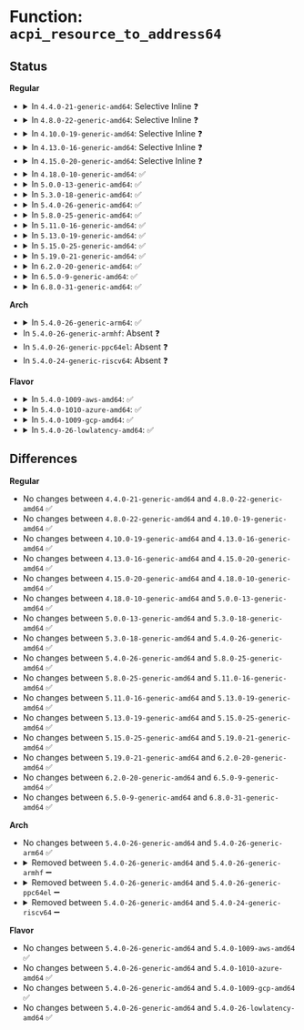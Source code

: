 # Function: <code>acpi_resource_to_address64</code>

## Status
<b>Regular</b>
<ul>
<li>
<details>
<summary>In <code>4.4.0-21-generic-amd64</code>: Selective Inline ❓</summary>

```c
acpi_status acpi_resource_to_address64(struct acpi_resource * resource, struct acpi_resource_address64 * out)
```

```json
{
  "name": "acpi_resource_to_address64",
  "collision_type": "Unique Global",
  "inline_type": "Selective",
  "funcs": [
    {
      "addr": 18446744071583711049,
      "name": "acpi_resource_to_address64",
      "external": true,
      "loc": "drivers/acpi/acpica/rsxface.c:368",
      "file": "drivers/acpi/acpica/rsxface.c",
      "inline": "not declared, inlined",
      "caller_inline": [],
      "caller_func": [
        "drivers/acpi/resource.c:acpi_dev_resource_address_space",
        "drivers/acpi/pci_root.c:get_root_bridge_busnr_callback",
        "drivers/acpi/acpi_memhotplug.c:acpi_memory_get_resource",
        "drivers/pnp/pnpacpi/rsparser.c:pnpacpi_option_resource",
        "drivers/char/hpet.c:hpet_resources"
      ]
    }
  ],
  "symbols": [
    {
      "addr": 18446744071583711049,
      "name": "acpi_resource_to_address64",
      "section": ".text",
      "bind": "STB_GLOBAL",
      "size": 255
    }
  ]
}
```
</details>
</li>
<li>
<details>
<summary>In <code>4.8.0-22-generic-amd64</code>: Selective Inline ❓</summary>

```c
acpi_status acpi_resource_to_address64(struct acpi_resource * resource, struct acpi_resource_address64 * out)
```

```json
{
  "name": "acpi_resource_to_address64",
  "collision_type": "Unique Global",
  "inline_type": "Selective",
  "funcs": [
    {
      "addr": 18446744071584035468,
      "name": "acpi_resource_to_address64",
      "external": true,
      "loc": "drivers/acpi/acpica/rsxface.c:368",
      "file": "drivers/acpi/acpica/rsxface.c",
      "inline": "not declared, inlined",
      "caller_inline": [],
      "caller_func": [
        "drivers/acpi/resource.c:acpi_dev_resource_address_space",
        "drivers/acpi/pci_root.c:get_root_bridge_busnr_callback",
        "drivers/acpi/acpi_memhotplug.c:acpi_memory_get_resource",
        "drivers/pnp/pnpacpi/rsparser.c:pnpacpi_option_resource",
        "drivers/char/hpet.c:hpet_resources"
      ]
    }
  ],
  "symbols": [
    {
      "addr": 18446744071584035468,
      "name": "acpi_resource_to_address64",
      "section": ".text",
      "bind": "STB_GLOBAL",
      "size": 255
    }
  ]
}
```
</details>
</li>
<li>
<details>
<summary>In <code>4.10.0-19-generic-amd64</code>: Selective Inline ❓</summary>

```c
acpi_status acpi_resource_to_address64(struct acpi_resource * resource, struct acpi_resource_address64 * out)
```

```json
{
  "name": "acpi_resource_to_address64",
  "collision_type": "Unique Global",
  "inline_type": "Selective",
  "funcs": [
    {
      "addr": 18446744071584177626,
      "name": "acpi_resource_to_address64",
      "external": true,
      "loc": "drivers/acpi/acpica/rsxface.c:368",
      "file": "drivers/acpi/acpica/rsxface.c",
      "inline": "not declared, inlined",
      "caller_inline": [],
      "caller_func": [
        "drivers/acpi/resource.c:acpi_dev_resource_address_space",
        "drivers/acpi/pci_root.c:get_root_bridge_busnr_callback",
        "drivers/acpi/acpi_memhotplug.c:acpi_memory_get_resource",
        "drivers/pnp/pnpacpi/rsparser.c:pnpacpi_option_resource",
        "drivers/char/hpet.c:hpet_resources"
      ]
    }
  ],
  "symbols": [
    {
      "addr": 18446744071584177626,
      "name": "acpi_resource_to_address64",
      "section": ".text",
      "bind": "STB_GLOBAL",
      "size": 255
    }
  ]
}
```
</details>
</li>
<li>
<details>
<summary>In <code>4.13.0-16-generic-amd64</code>: Selective Inline ❓</summary>

```c
acpi_status acpi_resource_to_address64(struct acpi_resource * resource, struct acpi_resource_address64 * out)
```

```json
{
  "name": "acpi_resource_to_address64",
  "collision_type": "Unique Global",
  "inline_type": "Selective",
  "funcs": [
    {
      "addr": 18446744071584245587,
      "name": "acpi_resource_to_address64",
      "external": true,
      "loc": "drivers/acpi/acpica/rsxface.c:368",
      "file": "drivers/acpi/acpica/rsxface.c",
      "inline": "not declared, inlined",
      "caller_inline": [],
      "caller_func": [
        "drivers/acpi/resource.c:acpi_dev_resource_address_space",
        "drivers/acpi/pci_root.c:get_root_bridge_busnr_callback",
        "drivers/acpi/acpi_memhotplug.c:acpi_memory_get_resource",
        "drivers/pnp/pnpacpi/rsparser.c:pnpacpi_option_resource"
      ]
    }
  ],
  "symbols": [
    {
      "addr": 18446744071584245587,
      "name": "acpi_resource_to_address64",
      "section": ".text",
      "bind": "STB_GLOBAL",
      "size": 255
    }
  ]
}
```
</details>
</li>
<li>
<details>
<summary>In <code>4.15.0-20-generic-amd64</code>: Selective Inline ❓</summary>

```c
acpi_status acpi_resource_to_address64(struct acpi_resource * resource, struct acpi_resource_address64 * out)
```

```json
{
  "name": "acpi_resource_to_address64",
  "collision_type": "Unique Global",
  "inline_type": "Selective",
  "funcs": [
    {
      "addr": 18446744071584601965,
      "name": "acpi_resource_to_address64",
      "external": true,
      "loc": "drivers/acpi/acpica/rsxface.c:368",
      "file": "drivers/acpi/acpica/rsxface.c",
      "inline": "not declared, inlined",
      "caller_inline": [],
      "caller_func": [
        "drivers/acpi/resource.c:acpi_dev_resource_address_space",
        "drivers/acpi/pci_root.c:get_root_bridge_busnr_callback",
        "drivers/acpi/acpi_memhotplug.c:acpi_memory_get_resource",
        "drivers/pnp/pnpacpi/rsparser.c:pnpacpi_option_resource"
      ]
    }
  ],
  "symbols": [
    {
      "addr": 18446744071584601965,
      "name": "acpi_resource_to_address64",
      "section": ".text",
      "bind": "STB_GLOBAL",
      "size": 255
    }
  ]
}
```
</details>
</li>
<li>
<details>
<summary>In <code>4.18.0-10-generic-amd64</code>: ✅</summary>

```c
acpi_status acpi_resource_to_address64(struct acpi_resource * resource, struct acpi_resource_address64 * out)
```

```json
{
  "name": "acpi_resource_to_address64",
  "collision_type": "Unique Global",
  "inline_type": "No",
  "funcs": [
    {
      "addr": 18446744071584827715,
      "name": "acpi_resource_to_address64",
      "external": true,
      "loc": "drivers/acpi/acpica/rsxface.c:332",
      "file": "drivers/acpi/acpica/rsxface.c",
      "inline": "seen, unknown",
      "caller_inline": [],
      "caller_func": [
        "drivers/acpi/resource.c:acpi_dev_resource_address_space",
        "drivers/acpi/pci_root.c:get_root_bridge_busnr_callback",
        "drivers/acpi/acpi_memhotplug.c:acpi_memory_get_resource",
        "drivers/pnp/pnpacpi/rsparser.c:pnpacpi_option_resource"
      ]
    }
  ],
  "symbols": [
    {
      "addr": 18446744071584827715,
      "name": "acpi_resource_to_address64",
      "section": ".text",
      "bind": "STB_GLOBAL",
      "size": 260
    }
  ]
}
```
</details>
</li>
<li>
<details>
<summary>In <code>5.0.0-13-generic-amd64</code>: ✅</summary>

```c
acpi_status acpi_resource_to_address64(struct acpi_resource * resource, struct acpi_resource_address64 * out)
```

```json
{
  "name": "acpi_resource_to_address64",
  "collision_type": "Unique Global",
  "inline_type": "No",
  "funcs": [
    {
      "addr": 18446744071584931071,
      "name": "acpi_resource_to_address64",
      "external": true,
      "loc": "drivers/acpi/acpica/rsxface.c:332",
      "file": "drivers/acpi/acpica/rsxface.c",
      "inline": "seen, unknown",
      "caller_inline": [],
      "caller_func": [
        "drivers/acpi/resource.c:acpi_dev_resource_address_space",
        "drivers/acpi/pci_root.c:get_root_bridge_busnr_callback",
        "drivers/acpi/acpi_memhotplug.c:acpi_memory_get_resource",
        "drivers/pnp/pnpacpi/rsparser.c:pnpacpi_option_resource"
      ]
    }
  ],
  "symbols": [
    {
      "addr": 18446744071584931071,
      "name": "acpi_resource_to_address64",
      "section": ".text",
      "bind": "STB_GLOBAL",
      "size": 260
    }
  ]
}
```
</details>
</li>
<li>
<details>
<summary>In <code>5.3.0-18-generic-amd64</code>: ✅</summary>

```c
acpi_status acpi_resource_to_address64(struct acpi_resource * resource, struct acpi_resource_address64 * out)
```

```json
{
  "name": "acpi_resource_to_address64",
  "collision_type": "Unique Global",
  "inline_type": "No",
  "funcs": [
    {
      "addr": 18446744071585133917,
      "name": "acpi_resource_to_address64",
      "external": true,
      "loc": "drivers/acpi/acpica/rsxface.c:332",
      "file": "drivers/acpi/acpica/rsxface.c",
      "inline": "seen, unknown",
      "caller_inline": [],
      "caller_func": [
        "drivers/acpi/resource.c:acpi_dev_resource_address_space",
        "drivers/acpi/pci_root.c:get_root_bridge_busnr_callback",
        "drivers/acpi/acpi_memhotplug.c:acpi_memory_get_resource",
        "drivers/pnp/pnpacpi/rsparser.c:pnpacpi_option_resource"
      ]
    }
  ],
  "symbols": [
    {
      "addr": 18446744071585133917,
      "name": "acpi_resource_to_address64",
      "section": ".text",
      "bind": "STB_GLOBAL",
      "size": 266
    }
  ]
}
```
</details>
</li>
<li>
<details>
<summary>In <code>5.4.0-26-generic-amd64</code>: ✅</summary>

```c
acpi_status acpi_resource_to_address64(struct acpi_resource * resource, struct acpi_resource_address64 * out)
```

```json
{
  "name": "acpi_resource_to_address64",
  "collision_type": "Unique Global",
  "inline_type": "No",
  "funcs": [
    {
      "addr": 18446744071585270279,
      "name": "acpi_resource_to_address64",
      "external": true,
      "loc": "drivers/acpi/acpica/rsxface.c:332",
      "file": "drivers/acpi/acpica/rsxface.c",
      "inline": "seen, unknown",
      "caller_inline": [],
      "caller_func": [
        "drivers/acpi/resource.c:acpi_dev_resource_address_space",
        "drivers/acpi/pci_root.c:get_root_bridge_busnr_callback",
        "drivers/acpi/acpi_memhotplug.c:acpi_memory_get_resource",
        "drivers/pnp/pnpacpi/rsparser.c:pnpacpi_option_resource"
      ]
    }
  ],
  "symbols": [
    {
      "addr": 18446744071585270279,
      "name": "acpi_resource_to_address64",
      "section": ".text",
      "bind": "STB_GLOBAL",
      "size": 266
    }
  ]
}
```
</details>
</li>
<li>
<details>
<summary>In <code>5.8.0-25-generic-amd64</code>: ✅</summary>

```c
acpi_status acpi_resource_to_address64(struct acpi_resource * resource, struct acpi_resource_address64 * out)
```

```json
{
  "name": "acpi_resource_to_address64",
  "collision_type": "Unique Global",
  "inline_type": "No",
  "funcs": [
    {
      "addr": 18446744071585976214,
      "name": "acpi_resource_to_address64",
      "external": true,
      "loc": "drivers/acpi/acpica/rsxface.c:332",
      "file": "drivers/acpi/acpica/rsxface.c",
      "inline": "seen, unknown",
      "caller_inline": [],
      "caller_func": [
        "drivers/acpi/resource.c:acpi_dev_resource_address_space",
        "drivers/acpi/pci_root.c:get_root_bridge_busnr_callback",
        "drivers/acpi/acpi_memhotplug.c:acpi_memory_get_resource",
        "drivers/pnp/pnpacpi/rsparser.c:pnpacpi_parse_address_option",
        "drivers/char/hpet.c:hpet_resources"
      ]
    }
  ],
  "symbols": [
    {
      "addr": 18446744071585976214,
      "name": "acpi_resource_to_address64",
      "section": ".text",
      "bind": "STB_GLOBAL",
      "size": 266
    }
  ]
}
```
</details>
</li>
<li>
<details>
<summary>In <code>5.11.0-16-generic-amd64</code>: ✅</summary>

```c
acpi_status acpi_resource_to_address64(struct acpi_resource * resource, struct acpi_resource_address64 * out)
```

```json
{
  "name": "acpi_resource_to_address64",
  "collision_type": "Unique Global",
  "inline_type": "No",
  "funcs": [
    {
      "addr": 18446744071586099117,
      "name": "acpi_resource_to_address64",
      "external": true,
      "loc": "drivers/acpi/acpica/rsxface.c:332",
      "file": "drivers/acpi/acpica/rsxface.c",
      "inline": "seen, unknown",
      "caller_inline": [],
      "caller_func": [
        "drivers/acpi/resource.c:acpi_dev_resource_address_space",
        "drivers/acpi/pci_root.c:get_root_bridge_busnr_callback",
        "drivers/acpi/acpi_memhotplug.c:acpi_memory_get_resource",
        "drivers/pnp/pnpacpi/rsparser.c:pnpacpi_parse_address_option",
        "drivers/char/hpet.c:hpet_resources"
      ]
    }
  ],
  "symbols": [
    {
      "addr": 18446744071586099117,
      "name": "acpi_resource_to_address64",
      "section": ".text",
      "bind": "STB_GLOBAL",
      "size": 266
    }
  ]
}
```
</details>
</li>
<li>
<details>
<summary>In <code>5.13.0-19-generic-amd64</code>: ✅</summary>

```c
acpi_status acpi_resource_to_address64(struct acpi_resource * resource, struct acpi_resource_address64 * out)
```

```json
{
  "name": "acpi_resource_to_address64",
  "collision_type": "Unique Global",
  "inline_type": "No",
  "funcs": [
    {
      "addr": 18446744071585975999,
      "name": "acpi_resource_to_address64",
      "external": true,
      "loc": "drivers/acpi/acpica/rsxface.c:332",
      "file": "drivers/acpi/acpica/rsxface.c",
      "inline": "seen, unknown",
      "caller_inline": [],
      "caller_func": [
        "drivers/acpi/resource.c:acpi_dev_resource_address_space",
        "drivers/acpi/pci_root.c:get_root_bridge_busnr_callback",
        "drivers/acpi/acpi_memhotplug.c:acpi_memory_get_resource",
        "drivers/pnp/pnpacpi/rsparser.c:pnpacpi_option_resource",
        "drivers/char/hpet.c:hpet_resources"
      ]
    }
  ],
  "symbols": [
    {
      "addr": 18446744071585975999,
      "name": "acpi_resource_to_address64",
      "section": ".text",
      "bind": "STB_GLOBAL",
      "size": 266
    }
  ]
}
```
</details>
</li>
<li>
<details>
<summary>In <code>5.15.0-25-generic-amd64</code>: ✅</summary>

```c
acpi_status acpi_resource_to_address64(struct acpi_resource * resource, struct acpi_resource_address64 * out)
```

```json
{
  "name": "acpi_resource_to_address64",
  "collision_type": "Unique Global",
  "inline_type": "No",
  "funcs": [
    {
      "addr": 18446744071586464655,
      "name": "acpi_resource_to_address64",
      "external": true,
      "loc": "drivers/acpi/acpica/rsxface.c:332",
      "file": "drivers/acpi/acpica/rsxface.c",
      "inline": "seen, unknown",
      "caller_inline": [],
      "caller_func": [
        "drivers/acpi/resource.c:acpi_dev_resource_address_space",
        "drivers/acpi/pci_root.c:get_root_bridge_busnr_callback",
        "drivers/acpi/acpi_memhotplug.c:acpi_memory_get_resource",
        "drivers/pnp/pnpacpi/rsparser.c:pnpacpi_option_resource",
        "drivers/char/hpet.c:hpet_resources"
      ]
    }
  ],
  "symbols": [
    {
      "addr": 18446744071586464655,
      "name": "acpi_resource_to_address64",
      "section": ".text",
      "bind": "STB_GLOBAL",
      "size": 266
    }
  ]
}
```
</details>
</li>
<li>
<details>
<summary>In <code>5.19.0-21-generic-amd64</code>: ✅</summary>

```c
acpi_status acpi_resource_to_address64(struct acpi_resource * resource, struct acpi_resource_address64 * out)
```

```json
{
  "name": "acpi_resource_to_address64",
  "collision_type": "Unique Global",
  "inline_type": "No",
  "funcs": [
    {
      "addr": 18446744071587717272,
      "name": "acpi_resource_to_address64",
      "external": true,
      "loc": "drivers/acpi/acpica/rsxface.c:332",
      "file": "drivers/acpi/acpica/rsxface.c",
      "inline": "seen, unknown",
      "caller_inline": [],
      "caller_func": [
        "drivers/acpi/resource.c:acpi_dev_resource_address_space",
        "drivers/acpi/pci_root.c:get_root_bridge_busnr_callback",
        "drivers/acpi/acpi_memhotplug.c:acpi_memory_get_resource",
        "drivers/pnp/pnpacpi/rsparser.c:pnpacpi_option_resource",
        "drivers/char/hpet.c:hpet_resources",
        "arch/x86/pci/mmconfig-shared.c:check_mcfg_resource"
      ]
    }
  ],
  "symbols": [
    {
      "addr": 18446744071587717272,
      "name": "acpi_resource_to_address64",
      "section": ".text",
      "bind": "STB_GLOBAL",
      "size": 276
    }
  ]
}
```
</details>
</li>
<li>
<details>
<summary>In <code>6.2.0-20-generic-amd64</code>: ✅</summary>

```c
acpi_status acpi_resource_to_address64(struct acpi_resource * resource, struct acpi_resource_address64 * out)
```

```json
{
  "name": "acpi_resource_to_address64",
  "collision_type": "Unique Global",
  "inline_type": "No",
  "funcs": [
    {
      "addr": 18446744071589035248,
      "name": "acpi_resource_to_address64",
      "external": true,
      "loc": "drivers/acpi/acpica/rsxface.c:332",
      "file": "drivers/acpi/acpica/rsxface.c",
      "inline": "seen, unknown",
      "caller_inline": [],
      "caller_func": [
        "drivers/acpi/resource.c:acpi_dev_resource_address_space",
        "drivers/acpi/pci_root.c:get_root_bridge_busnr_callback",
        "drivers/acpi/acpi_memhotplug.c:acpi_memory_get_resource",
        "drivers/pnp/pnpacpi/rsparser.c:pnpacpi_option_resource",
        "drivers/char/hpet.c:hpet_resources",
        "arch/x86/pci/mmconfig-shared.c:check_mcfg_resource"
      ]
    }
  ],
  "symbols": [
    {
      "addr": 18446744071589035248,
      "name": "acpi_resource_to_address64",
      "section": ".text",
      "bind": "STB_GLOBAL",
      "size": 369
    }
  ]
}
```
</details>
</li>
<li>
<details>
<summary>In <code>6.5.0-9-generic-amd64</code>: ✅</summary>

```c
acpi_status acpi_resource_to_address64(struct acpi_resource * resource, struct acpi_resource_address64 * out)
```

```json
{
  "name": "acpi_resource_to_address64",
  "collision_type": "Unique Global",
  "inline_type": "No",
  "funcs": [
    {
      "addr": 18446744071589326400,
      "name": "acpi_resource_to_address64",
      "external": true,
      "loc": "drivers/acpi/acpica/rsxface.c:332",
      "file": "drivers/acpi/acpica/rsxface.c",
      "inline": "seen, unknown",
      "caller_inline": [],
      "caller_func": [
        "drivers/acpi/resource.c:acpi_dev_resource_address_space",
        "drivers/acpi/pci_root.c:get_root_bridge_busnr_callback",
        "drivers/acpi/acpi_memhotplug.c:acpi_memory_get_resource",
        "drivers/pnp/pnpacpi/rsparser.c:pnpacpi_option_resource",
        "drivers/char/hpet.c:hpet_resources",
        "arch/x86/pci/mmconfig-shared.c:check_mcfg_resource"
      ]
    }
  ],
  "symbols": [
    {
      "addr": 18446744071589326400,
      "name": "acpi_resource_to_address64",
      "section": ".text",
      "bind": "STB_GLOBAL",
      "size": 369
    }
  ]
}
```
</details>
</li>
<li>
<details>
<summary>In <code>6.8.0-31-generic-amd64</code>: ✅</summary>

```c
acpi_status acpi_resource_to_address64(struct acpi_resource * resource, struct acpi_resource_address64 * out)
```

```json
{
  "name": "acpi_resource_to_address64",
  "collision_type": "Unique Global",
  "inline_type": "No",
  "funcs": [
    {
      "addr": 18446744071589633216,
      "name": "acpi_resource_to_address64",
      "external": true,
      "loc": "drivers/acpi/acpica/rsxface.c:332",
      "file": "drivers/acpi/acpica/rsxface.c",
      "inline": "seen, unknown",
      "caller_inline": [],
      "caller_func": [
        "drivers/acpi/resource.c:acpi_dev_resource_address_space",
        "drivers/acpi/pci_root.c:get_root_bridge_busnr_callback",
        "drivers/acpi/acpi_memhotplug.c:acpi_memory_get_resource",
        "drivers/pnp/pnpacpi/rsparser.c:pnpacpi_option_resource",
        "drivers/char/hpet.c:hpet_resources",
        "arch/x86/pci/mmconfig-shared.c:check_mcfg_resource"
      ]
    }
  ],
  "symbols": [
    {
      "addr": 18446744071589633216,
      "name": "acpi_resource_to_address64",
      "section": ".text",
      "bind": "STB_GLOBAL",
      "size": 369
    }
  ]
}
```
</details>
</li>
</ul>
<b>Arch</b>
<ul>
<li>
<details>
<summary>In <code>5.4.0-26-generic-arm64</code>: ✅</summary>

```c
acpi_status acpi_resource_to_address64(struct acpi_resource * resource, struct acpi_resource_address64 * out)
```

```json
{
  "name": "acpi_resource_to_address64",
  "collision_type": "Unique Global",
  "inline_type": "No",
  "funcs": [
    {
      "addr": 18446603336497586948,
      "name": "acpi_resource_to_address64",
      "external": true,
      "loc": "drivers/acpi/acpica/rsxface.c:332",
      "file": "drivers/acpi/acpica/rsxface.c",
      "inline": "seen, unknown",
      "caller_inline": [],
      "caller_func": [
        "drivers/acpi/resource.c:acpi_dev_resource_address_space",
        "drivers/acpi/pci_root.c:get_root_bridge_busnr_callback",
        "drivers/acpi/acpi_memhotplug.c:acpi_memory_get_resource",
        "drivers/pnp/pnpacpi/rsparser.c:pnpacpi_option_resource"
      ]
    }
  ],
  "symbols": [
    {
      "addr": 18446603336497586948,
      "name": "acpi_resource_to_address64",
      "section": ".text",
      "bind": "STB_GLOBAL",
      "size": 320
    }
  ]
}
```
</details>
</li>
<li>
In <code>5.4.0-26-generic-armhf</code>: Absent ❓
</li>
<li>
In <code>5.4.0-26-generic-ppc64el</code>: Absent ❓
</li>
<li>
In <code>5.4.0-24-generic-riscv64</code>: Absent ❓
</li>
</ul>
<b>Flavor</b>
<ul>
<li>
<details>
<summary>In <code>5.4.0-1009-aws-amd64</code>: ✅</summary>

```c
acpi_status acpi_resource_to_address64(struct acpi_resource * resource, struct acpi_resource_address64 * out)
```

```json
{
  "name": "acpi_resource_to_address64",
  "collision_type": "Unique Global",
  "inline_type": "No",
  "funcs": [
    {
      "addr": 18446744071585116898,
      "name": "acpi_resource_to_address64",
      "external": true,
      "loc": "drivers/acpi/acpica/rsxface.c:332",
      "file": "drivers/acpi/acpica/rsxface.c",
      "inline": "seen, unknown",
      "caller_inline": [],
      "caller_func": [
        "drivers/acpi/resource.c:acpi_dev_resource_address_space",
        "drivers/acpi/pci_root.c:get_root_bridge_busnr_callback",
        "drivers/acpi/acpi_memhotplug.c:acpi_memory_get_resource",
        "drivers/pnp/pnpacpi/rsparser.c:pnpacpi_option_resource"
      ]
    }
  ],
  "symbols": [
    {
      "addr": 18446744071585116898,
      "name": "acpi_resource_to_address64",
      "section": ".text",
      "bind": "STB_GLOBAL",
      "size": 266
    }
  ]
}
```
</details>
</li>
<li>
<details>
<summary>In <code>5.4.0-1010-azure-amd64</code>: ✅</summary>

```c
acpi_status acpi_resource_to_address64(struct acpi_resource * resource, struct acpi_resource_address64 * out)
```

```json
{
  "name": "acpi_resource_to_address64",
  "collision_type": "Unique Global",
  "inline_type": "No",
  "funcs": [
    {
      "addr": 18446744071585032210,
      "name": "acpi_resource_to_address64",
      "external": true,
      "loc": "drivers/acpi/acpica/rsxface.c:332",
      "file": "drivers/acpi/acpica/rsxface.c",
      "inline": "seen, unknown",
      "caller_inline": [],
      "caller_func": [
        "drivers/acpi/resource.c:acpi_dev_resource_address_space",
        "drivers/acpi/pci_root.c:get_root_bridge_busnr_callback",
        "drivers/pnp/pnpacpi/rsparser.c:pnpacpi_option_resource"
      ]
    }
  ],
  "symbols": [
    {
      "addr": 18446744071585032210,
      "name": "acpi_resource_to_address64",
      "section": ".text",
      "bind": "STB_GLOBAL",
      "size": 266
    }
  ]
}
```
</details>
</li>
<li>
<details>
<summary>In <code>5.4.0-1009-gcp-amd64</code>: ✅</summary>

```c
acpi_status acpi_resource_to_address64(struct acpi_resource * resource, struct acpi_resource_address64 * out)
```

```json
{
  "name": "acpi_resource_to_address64",
  "collision_type": "Unique Global",
  "inline_type": "No",
  "funcs": [
    {
      "addr": 18446744071585221863,
      "name": "acpi_resource_to_address64",
      "external": true,
      "loc": "drivers/acpi/acpica/rsxface.c:332",
      "file": "drivers/acpi/acpica/rsxface.c",
      "inline": "seen, unknown",
      "caller_inline": [],
      "caller_func": [
        "drivers/acpi/resource.c:acpi_dev_resource_address_space",
        "drivers/acpi/pci_root.c:get_root_bridge_busnr_callback",
        "drivers/acpi/acpi_memhotplug.c:acpi_memory_get_resource",
        "drivers/pnp/pnpacpi/rsparser.c:pnpacpi_option_resource"
      ]
    }
  ],
  "symbols": [
    {
      "addr": 18446744071585221863,
      "name": "acpi_resource_to_address64",
      "section": ".text",
      "bind": "STB_GLOBAL",
      "size": 266
    }
  ]
}
```
</details>
</li>
<li>
<details>
<summary>In <code>5.4.0-26-lowlatency-amd64</code>: ✅</summary>

```c
acpi_status acpi_resource_to_address64(struct acpi_resource * resource, struct acpi_resource_address64 * out)
```

```json
{
  "name": "acpi_resource_to_address64",
  "collision_type": "Unique Global",
  "inline_type": "No",
  "funcs": [
    {
      "addr": 18446744071585328023,
      "name": "acpi_resource_to_address64",
      "external": true,
      "loc": "drivers/acpi/acpica/rsxface.c:332",
      "file": "drivers/acpi/acpica/rsxface.c",
      "inline": "seen, unknown",
      "caller_inline": [],
      "caller_func": [
        "drivers/acpi/resource.c:acpi_dev_resource_address_space",
        "drivers/acpi/pci_root.c:get_root_bridge_busnr_callback",
        "drivers/acpi/acpi_memhotplug.c:acpi_memory_get_resource",
        "drivers/pnp/pnpacpi/rsparser.c:pnpacpi_option_resource"
      ]
    }
  ],
  "symbols": [
    {
      "addr": 18446744071585328023,
      "name": "acpi_resource_to_address64",
      "section": ".text",
      "bind": "STB_GLOBAL",
      "size": 266
    }
  ]
}
```
</details>
</li>
</ul>

## Differences
<b>Regular</b>
<ul>
<li>
No changes between <code>4.4.0-21-generic-amd64</code> and <code>4.8.0-22-generic-amd64</code> ✅
</li>
<li>
No changes between <code>4.8.0-22-generic-amd64</code> and <code>4.10.0-19-generic-amd64</code> ✅
</li>
<li>
No changes between <code>4.10.0-19-generic-amd64</code> and <code>4.13.0-16-generic-amd64</code> ✅
</li>
<li>
No changes between <code>4.13.0-16-generic-amd64</code> and <code>4.15.0-20-generic-amd64</code> ✅
</li>
<li>
No changes between <code>4.15.0-20-generic-amd64</code> and <code>4.18.0-10-generic-amd64</code> ✅
</li>
<li>
No changes between <code>4.18.0-10-generic-amd64</code> and <code>5.0.0-13-generic-amd64</code> ✅
</li>
<li>
No changes between <code>5.0.0-13-generic-amd64</code> and <code>5.3.0-18-generic-amd64</code> ✅
</li>
<li>
No changes between <code>5.3.0-18-generic-amd64</code> and <code>5.4.0-26-generic-amd64</code> ✅
</li>
<li>
No changes between <code>5.4.0-26-generic-amd64</code> and <code>5.8.0-25-generic-amd64</code> ✅
</li>
<li>
No changes between <code>5.8.0-25-generic-amd64</code> and <code>5.11.0-16-generic-amd64</code> ✅
</li>
<li>
No changes between <code>5.11.0-16-generic-amd64</code> and <code>5.13.0-19-generic-amd64</code> ✅
</li>
<li>
No changes between <code>5.13.0-19-generic-amd64</code> and <code>5.15.0-25-generic-amd64</code> ✅
</li>
<li>
No changes between <code>5.15.0-25-generic-amd64</code> and <code>5.19.0-21-generic-amd64</code> ✅
</li>
<li>
No changes between <code>5.19.0-21-generic-amd64</code> and <code>6.2.0-20-generic-amd64</code> ✅
</li>
<li>
No changes between <code>6.2.0-20-generic-amd64</code> and <code>6.5.0-9-generic-amd64</code> ✅
</li>
<li>
No changes between <code>6.5.0-9-generic-amd64</code> and <code>6.8.0-31-generic-amd64</code> ✅
</li>
</ul>
<b>Arch</b>
<ul>
<li>
No changes between <code>5.4.0-26-generic-amd64</code> and <code>5.4.0-26-generic-arm64</code> ✅
</li>
<li>
<details>
<summary>Removed between <code>5.4.0-26-generic-amd64</code> and <code>5.4.0-26-generic-armhf</code> ➖</summary>

```c
acpi_status acpi_resource_to_address64(struct acpi_resource * resource, struct acpi_resource_address64 * out)
```
</details>
</li>
<li>
<details>
<summary>Removed between <code>5.4.0-26-generic-amd64</code> and <code>5.4.0-26-generic-ppc64el</code> ➖</summary>

```c
acpi_status acpi_resource_to_address64(struct acpi_resource * resource, struct acpi_resource_address64 * out)
```
</details>
</li>
<li>
<details>
<summary>Removed between <code>5.4.0-26-generic-amd64</code> and <code>5.4.0-24-generic-riscv64</code> ➖</summary>

```c
acpi_status acpi_resource_to_address64(struct acpi_resource * resource, struct acpi_resource_address64 * out)
```
</details>
</li>
</ul>
<b>Flavor</b>
<ul>
<li>
No changes between <code>5.4.0-26-generic-amd64</code> and <code>5.4.0-1009-aws-amd64</code> ✅
</li>
<li>
No changes between <code>5.4.0-26-generic-amd64</code> and <code>5.4.0-1010-azure-amd64</code> ✅
</li>
<li>
No changes between <code>5.4.0-26-generic-amd64</code> and <code>5.4.0-1009-gcp-amd64</code> ✅
</li>
<li>
No changes between <code>5.4.0-26-generic-amd64</code> and <code>5.4.0-26-lowlatency-amd64</code> ✅
</li>
</ul>
